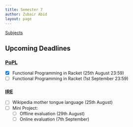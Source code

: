 ```yaml
---
title: Semester 7
author: Zubair Abid
layout: page 
---
```


[Subjects](subjects/index)

## Upcoming Deadlines

### [PoPL](subjects/PoPL/index#upcoming-deadlines)

- [X] Functional Programming in Racket (25th August 23:59)
- [ ] Functional Programming in Racket (1st September 23:59)

### [IRE](subjects/IRE/index#upcoming-deadlines)

- [ ] Wikipedia mother tongue language (25th August)
- [ ] Mini Project:
    - [ ] Offline evaluation (29th August)
    - [ ] Online evaluation (7th September)
